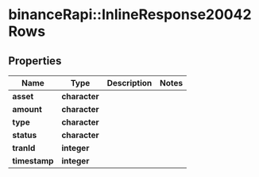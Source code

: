 # binanceRapi::InlineResponse20042Rows


## Properties
Name | Type | Description | Notes
------------ | ------------- | ------------- | -------------
**asset** | **character** |  | 
**amount** | **character** |  | 
**type** | **character** |  | 
**status** | **character** |  | 
**tranId** | **integer** |  | 
**timestamp** | **integer** |  | 


